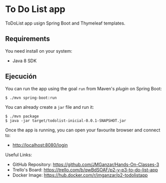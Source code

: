 # To Do List app

ToDoList app usign Spring Boot and Thymeleaf templates.

## Requirements

You need install on your system:

- Java 8 SDK

## Ejecución

You can run the app using the goal `run` from Maven's _plugin_ 
on Spring Boot:

```
$ ./mvn spring-boot:run 
```   

You can already create a `jar` file and run it:

```
$ ./mvn package
$ java -jar target/todolist-inicial-0.0.1-SNAPSHOT.jar 
```

Once the app is running, you can open your favourite browser and connect to:

- [http://localhost:8080/login](http://localhost:8080/login)

Useful Links: 
- GitHub Repository: https://github.com/JMGanzar/Hands-On-Classes-3
- Trello's Board: https://trello.com/b/qwBdSOAF/p2-y-p3-to-do-list-app
- Docker Image: https://hub.docker.com/r/jmganzar/p2-todolistapp